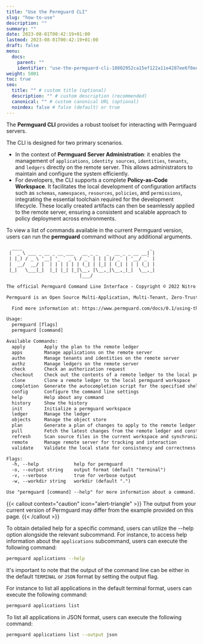 ```yaml
---
title: "Use the Permguard CLI"
slug: "how-to-use"
description: ""
summary: ""
date: 2023-08-01T00:42:19+01:00
lastmod: 2023-08-01T00:42:19+01:00
draft: false
menu:
  docs:
    parent: ""
    identifier: "use-the-permguard-cli-10802952ca15ef122a11e4287ee6f8ee"
weight: 5001
toc: true
seo:
  title: "" # custom title (optional)
  description: "" # custom description (recommended)
  canonical: "" # custom canonical URL (optional)
  noindex: false # false (default) or true
---
```

The **Permguard CLI** provides a robust toolset for interacting with Permguard servers.

The CLI is designed for two primary scenarios.

- In the context of **Permguard Server Administration**: it enables the management of `applications`, `identity sources`, `identities`, `tenants`, and `ledgers` directly on the remote server. This allows administrators to maintain and configure the system efficiently.
- For developers, the CLI supports a complete **Policy-as-Code Workspace**. It facilitates the local development of configuration artifacts such as `schemas`, `namespaces`, `resources`, `policies`, and `permissions`, integrating the essential toolchain required for the development lifecycle. These locally created artifacts can then be seamlessly applied to the remote server, ensuring a consistent and scalable approach to policy deployment across environments.

To view a list of commands available in the current Permguard version, users can run the **permguard** command without any additional arguments.

```txt
  ____                                               _
 |  _ \ ___ _ __ _ __ ___   __ _ _   _  __ _ _ __ __| |
 | |_) / _ \ '__| '_ ` _ \ / _` | | | |/ _` | '__/ _` |
 |  __/  __/ |  | | | | | | (_| | |_| | (_| | | | (_| |
 |_|   \___|_|  |_| |_| |_|\__, |\__,_|\__,_|_|  \__,_|
                           |___/

The official Permguard Command Line Interface - Copyright © 2022 Nitro Agility S.r.l.

Permguard is an Open Source Multi-Application, Multi-Tenant, Zero-Trust Auth* Provider.

  Find more information at: https://www.permguard.com/docs/0.1/using-the-cli/how-to-use/

Usage:
  permguard [flags]
  permguard [command]

Available Commands:
  apply       Apply the plan to the remote ledger
  apps        Manage applications on the remote server
  authn       Manage tenants and identities on the remote server
  authz       Manage ledgers on the remote server
  check       Check an authorization request
  checkout    Check out the contents of a remote ledger to the local permguard workspace
  clone       Clone a remote ledger to the local permguard workspace
  completion  Generate the autocompletion script for the specified shell
  config      Configure the command line settings
  help        Help about any command
  history     Show the history
  init        Initialize a permguard workspace
  ledger      Manage the ledger
  objects     Manage the object store
  plan        Generate a plan of changes to apply to the remote ledger based on the differences between the local and remote states
  pull        Fetch the latest changes from the remote ledger and constructs the remote state.
  refresh     Scan source files in the current workspace and synchronizes the local state
  remote      Manage remote server for tracking and interaction
  validate    Validate the local state for consistency and correctness

Flags:
  -h, --help             help for permguard
  -o, --output string    output format (default "terminal")
  -v, --verbose          true for verbose output
  -w, --workdir string   workdir (default ".")

Use "permguard [command] --help" for more information about a command.
```

{{< callout context="caution" icon="alert-triangle" >}}
The output from your current version of Permguard may differ from the example provided on this page.
{{< /callout >}}

To obtain detailed help for a specific command, users can utilize the --help option alongside the relevant subcommand.
For instance, to access help information about the `applications` subcommand, users can execute the following command:

```bash
permguard applications --help
```

It's important to note that the output of the command line can be either in the default `TERMINAL` or `JSON` format by setting the output flag.

For instance to list all applications in the default terminal format, users can execute the following command:

```bash
permguard applications list
```

To list all applications in JSON format, users can execute the following command:

```bash
permguard applications list --output json
```
